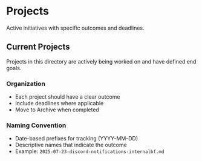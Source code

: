 # Projects

Active initiatives with specific outcomes and deadlines.

## Current Projects

Projects in this directory are actively being worked on and have defined end
goals.

### Organization

- Each project should have a clear outcome
- Include deadlines where applicable
- Move to Archive when completed

### Naming Convention

- Date-based prefixes for tracking (YYYY-MM-DD)
- Descriptive names that indicate the outcome
- Example: `2025-07-23-discord-notifications-internalbf.md`
